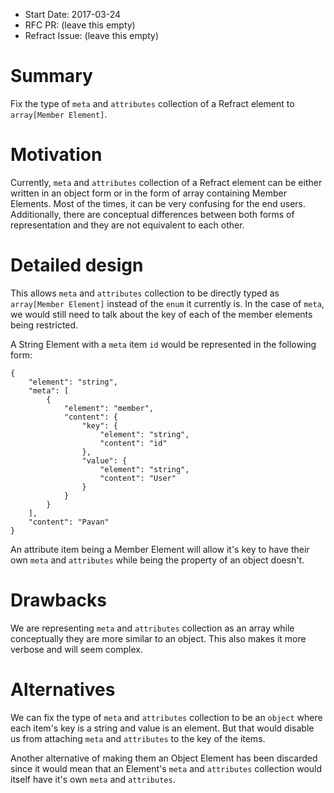 - Start Date: 2017-03-24
- RFC PR: (leave this empty)
- Refract Issue: (leave this empty)

# Summary

Fix the type of `meta` and `attributes` collection of a Refract element to `array[Member Element]`.

# Motivation

Currently, `meta` and `attributes` collection of a Refract element can be either written in an object form or in the form of array containing Member Elements. Most of the times, it can be very confusing for the end users. Additionally, there are conceptual differences between both forms of representation and they are not equivalent to each other.

# Detailed design

This allows `meta` and `attributes` collection to be directly typed as `array[Member Element]` instead of the `enum` it currently is. In the case of `meta`, we would still need to talk about the key of each of the member elements being restricted.

A String Element with a `meta` item `id` would be represented in the following form:

```
{
	"element": "string",
	"meta": [
		{
			"element": "member",
			"content": {
				"key": {
					"element": "string",
					"content": "id"
				},
				"value": {
					"element": "string",
					"content": "User"
				}
			}
		}
	],
	"content": "Pavan"
}
```

An attribute item being a Member Element will allow it's key to have their own `meta` and `attributes` while being the property of an object doesn't.

# Drawbacks

We are representing `meta` and `attributes` collection as an array while conceptually they are more similar to an object. This also makes it more verbose and will seem complex.

# Alternatives

We can fix the type of `meta` and `attributes` collection to be an `object` where each item's key is a string and value is an element. But that would disable us from attaching `meta` and `attributes` to the key of the items.

Another alternative of making them an Object Element has been discarded since it would mean that an Element's `meta` and `attributes` collection would itself have it's own `meta` and `attributes`.

